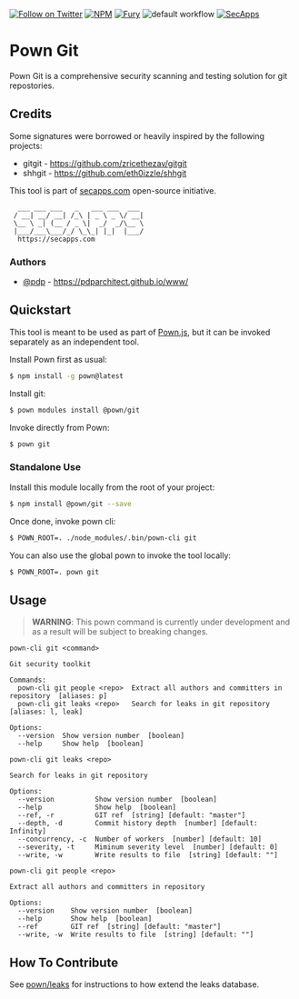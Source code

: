 [![Follow on Twitter](https://img.shields.io/twitter/follow/pownjs.svg?logo=twitter)](https://twitter.com/pownjs)
[![NPM](https://img.shields.io/npm/v/@pown/git.svg)](https://www.npmjs.com/package/@pown/git)
[![Fury](https://img.shields.io/badge/version-2x%20Fury-red.svg)](https://github.com/pownjs/lobby)
![default workflow](https://github.com/pownjs/git/actions/workflows/default.yaml/badge.svg)
[![SecApps](https://img.shields.io/badge/credits-SecApps-black.svg)](https://secapps.com)

# Pown Git

Pown Git is a comprehensive security scanning and testing solution for git repostories.

## Credits

Some signatures were borrowed or heavily inspired by the following projects:

* gitgit - https://github.com/zricethezav/gitgit
* shhgit - https://github.com/eth0izzle/shhgit

This tool is part of [secapps.com](https://secapps.com) open-source initiative.

```
  ___ ___ ___   _   ___ ___  ___
 / __| __/ __| /_\ | _ \ _ \/ __|
 \__ \ _| (__ / _ \|  _/  _/\__ \
 |___/___\___/_/ \_\_| |_|  |___/
  https://secapps.com
```

### Authors

* [@pdp](https://twitter.com/pdp) - https://pdparchitect.github.io/www/

## Quickstart

This tool is meant to be used as part of [Pown.js](https://github.com/pownjs/pown), but it can be invoked separately as an independent tool.

Install Pown first as usual:

```sh
$ npm install -g pown@latest
```

Install git:

```sh
$ pown modules install @pown/git
```

Invoke directly from Pown:

```sh
$ pown git
```

### Standalone Use

Install this module locally from the root of your project:

```sh
$ npm install @pown/git --save
```

Once done, invoke pown cli:

```sh
$ POWN_ROOT=. ./node_modules/.bin/pown-cli git
```

You can also use the global pown to invoke the tool locally:

```sh
$ POWN_ROOT=. pown git
```

## Usage

> **WARNING**: This pown command is currently under development and as a result will be subject to breaking changes.

```
pown-cli git <command>

Git security toolkit

Commands:
  pown-cli git people <repo>  Extract all authors and committers in repository  [aliases: p]
  pown-cli git leaks <repo>   Search for leaks in git repository  [aliases: l, leak]

Options:
  --version  Show version number  [boolean]
  --help     Show help  [boolean]

pown-cli git leaks <repo>

Search for leaks in git repository

Options:
  --version          Show version number  [boolean]
  --help             Show help  [boolean]
  --ref, -r          GIT ref  [string] [default: "master"]
  --depth, -d        Commit history depth  [number] [default: Infinity]
  --concurrency, -c  Number of workers  [number] [default: 10]
  --severity, -t     Miminum severity level  [number] [default: 0]
  --write, -w        Write results to file  [string] [default: ""]

pown-cli git people <repo>

Extract all authors and committers in repository

Options:
  --version    Show version number  [boolean]
  --help       Show help  [boolean]
  --ref        GIT ref  [string] [default: "master"]
  --write, -w  Write results to file  [string] [default: ""]
```

## How To Contribute

See [pown/leaks](https://github.com/pownjs/leaks/) for instructions to how extend the leaks database.
